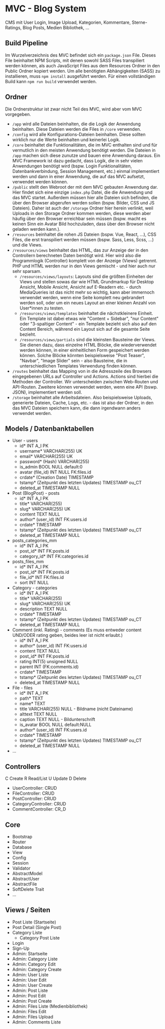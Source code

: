 # MVC - Blog System

CMS mit User Login, Image Upload, Kategorien, Kommentare, Sterne-Ratings, Blog Posts, Medien Bibliothek, ...

## Build Pipeline

Im Wurzelverzeichnis des MVC befindet sich ein `package.json` File. Dieses File beinhaltet NPM Scripts, mit denen sowohl
SASS Files transpiliert werden können, als auch JavaScript Files aus dem Resources Ordner in den Public Ordner
kopiert werden.
Um alle benötigten Abhängigkeiten (SASS) zu installieren, muss `npm install` ausgeführt werden. Für einen vollständigen
Build kann `npm run build` verwendet werden.

## Ordner

Die Ordnerstruktur ist zwar nicht Teil des MVC, wird aber vom MVC vorgegeben.

+ `/app` wird alle Dateien beinhalten, die die Logik der Anwendung beinhalten. Diese Dateien werden die Files in `/core` verwenden.
+ `/config` wird alle Konfigurations-Dateien beinhalten. Diese sollten wirklich nur die Werte beinhalten und keinerlei Logik.
+ `/core` beinhaltet die Funktionalitäten, die im MVC enthalten sind und für vermutlich in den meisten Anwendung benötigt werden. Die Dateien in `/app` machen sich diese zunutze und bauen eine Anwendung daraus. Ein MVC Framework ist dazu gedacht, dass Logik, die in sehr vielen Anwendungen benötigt wird (bspw. Login Funktionalitäten, Datenbankverbindung, Session Management, etc.) einmal implementiert werden und dann in einer Anwendung, die auf das MVC aufsetzt, verwendet werden können.
+ `/public` stellt den Webroot der mit dem MVC gebauten Anwendung dar. Hier findet sich eine einzige `index.php` Datei, die die Anwendung und das MVC startet. Außerdem müssen hier alle Dateien sich befinden, die über den Browser abgerufen werden sollen (bspw. Bilder, CSS und JS Dateien). Daher ist auch der `/storage` Ordner hier herein verlinkt, weil Uploads in den Storage Ordner kommen werden, diese werden aber häufig über den Browser erreichbar sein müssen (bspw. macht es keinen Sinn ein Avatar Bild hochzuladen, dass über den Browser nicht geladen werden kann.).
+ `/resources` beinhaltet die rohen JS Dateien (bspw. Vue, React, ...), CSS Files, die erst transpiliert werden müssen (bspw. Sass, Less, Scss, ...) und die Views.
+ `/resources/views` beinhaltet das HTML, das zur Anzeige der in den Controllern berechneten Daten benötigt wird. Hier wird also die Programmlogik (Controller) komplett von der Anzeige (Views) getrennt. PHP und HTML werden nur in den Views gemischt - und hier auch nur sehr sparsam.
  + `/resources/views/layouts`: Layouts sind die größten Einheiten der Views und stellen sowas dar wie HTML Grundmarkup für Desktop Ansicht, Mobile Ansicht, Ansicht auf E-Readern etc. - durch MediaQueries ist das nicht mehr so wichtig, kann aber immernoch verwendet werden, wenn eine Seite komplett neu gebrandert werden soll, oder um ein neues Layout an einer kleinen Anzahl von User*innen zu testen.
  + `/resources/views/templates` beinhaltet die nächstkleinere Einheit. Ein Template ist dabei etwas wie "Content + Sidebar", "nur Content" oder "3-spaltiger Content" - ein Template bezieht sich also auf den Content Bereich, während ein Layout sich auf die gesamte Seite bezieht.
  + `/resources/views/partials` sind die kleinsten Bausteine der Views. Sie dienen dazu, dass einzelne HTML Blöcke, die wiederverwendet werden können, in einer einheitlichen Form gespeichert werden können. Solche Blöcke könnten beispielsweise "Post Teaser", "Navbar", "Image Slider" sein - also Bausteine, die in unterschiedlichen Templates Verwendung finden können.
+ `/routes` beinhaltet das Mapping von in die Adresszeile des Browsers eingegebenen URLs auf Controller und Actions. Actions sind hierbei die Methoden der Controller. Wir unterscheiden zwischen Web-Routen und API-Routen. Zweitere können verwendet werden, wenn eine API (bswp. JSON), implementiert werden soll.
+ `/storage` beinhaltet alle Arbeitsdateien. Also beispielsweise Uploads, generierte Dateien, Cache, Logs, etc. - das ist also der Ordner, in den das MVC Dateien speichern kann, die dann irgendwann anders verwendet werden.

## Models / Datenbanktabellen

+ User - users
    + id* INT A_I PK
    + username* VARCHAR(255) UK
    + email* VARCHAR(255) UK
    + password* (Hash) VARCHAR(255)
    + is_admin BOOL NULL default:0
    + avatar (file_id) INT NULL FK:files.id
    + crdate* (Creation Date) TIMESTAMP
    + tstamp* (Zeitpunkt des letzten Updates) TIMESTAMP ou_CT
    + deleted_at TIMESTAMP NULL
+ Post (BlogPost) - posts
    + id* INT A_I PK
    + title* VARCHAR(255)
    + slug* VARCHAR(255) UK
    + content TEXT NULL
    + author* (user_id) INT FK:users.id
    + crdate* TIMESTAMP
    + tstamp* (Zeitpunkt des letzten Updates) TIMESTAMP ou_CT
    + deleted_at TIMESTAMP NULL
+ posts_categories_mm
    + id* INT A_I PK
    + post_id* INT FK:posts.id
    + category_id* INT FK:categories.id
+ posts_files_mm
    + id* INT A_I PK
    + post_id* INT FK:posts.id
    + file_id* INT FK:files.id
    + sort INT NULL
+ Category - categories
    + id* INT A_I PK
    + title* VARCHAR(255)
    + slug* VARCHAR(255) UK
    + description TEXT NULL
    + crdate* TIMESTAMP
    + tstamp* (Zeitpunkt des letzten Updates) TIMESTAMP ou_CT
    + deleted_at TIMESTAMP NULL
+ Comment (inkl. Rating) - comments (Es muss entweder content UND/ODER rating geben, beides leer ist nicht erlaubt.)
    + id* INT A_I PK
    + author* (user_id) INT FK:users.id
    + content TEXT NULL
    + post_id* INT FK:posts.id
    + rating INT(5) unsigned NULL
    + parent INT (FK:comments.id)
    + crdate* TIMESTAMP
    + tstamp* (Zeitpunkt des letzten Updates) TIMESTAMP ou_CT
    + deleted_at TIMESTAMP NULL
+ File - files
    + id* INT A_I PK
    + path* TEXT
    + name* TEXT
    + title VARCHAR(255) NULL - Bildname (nicht Dateiname)
    + alttext TEXT NULL
    + caption TEXT NULL - Bildunterschrift
    + is_avatar BOOL NULL default:NULL
    + author* (user_id) INT FK:users.id
    + crdate* TIMESTAMP
    + tstamp* (Zeitpunkt des letzten Updates) TIMESTAMP ou_CT
    + deleted_at TIMESTAMP NULL
+ ...

## Controllers

C Create
R Read/List
U Update
D Delete

+ UserController: CRUD
+ FileController: CRUD
+ PostController: CRUD
+ CategoryController: CRUD
+ CommentController: CR_D

## Core

+ Bootstrap
+ Router
+ Database
+ View
+ Config
+ Session
+ Validator
+ AbstractModel
+ AbstractUser
+ AbstractFile
+ SoftDelete Trait
+ ...

## Views / Seiten

+ Post Liste (Startseite)
+ Post Detail (Single Post)
+ Category Liste
  + Category Post Liste
+ Login
+ Sign-Up
+ Admin: Startseite
+ Admin: Category Liste
+ Admin: Category Edit
+ Admin: Category Create
+ Admin: User Liste
+ Admin: User Edit
+ Admin: User Create
+ Admin: Post Liste
+ Admin: Post Edit
+ Admin: Post Create
+ Admin: Files Liste (Medienbibliothek)
+ Admin: Files Edit
+ Admin: Files Upload
+ Admin: Comments Liste

